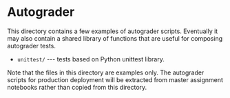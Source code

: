 # Autograder

This directory contains a few examples of autograder scripts.
Eventually it may also contain a shared library of functions
that are useful for composing autograder tests.

* `unittest/` --- tests based on Python unittest library.

Note that the files in this directory are examples only.
The autograder scripts for production deployment will be
extracted from master assignment notebooks rather than copied
from this directory.
